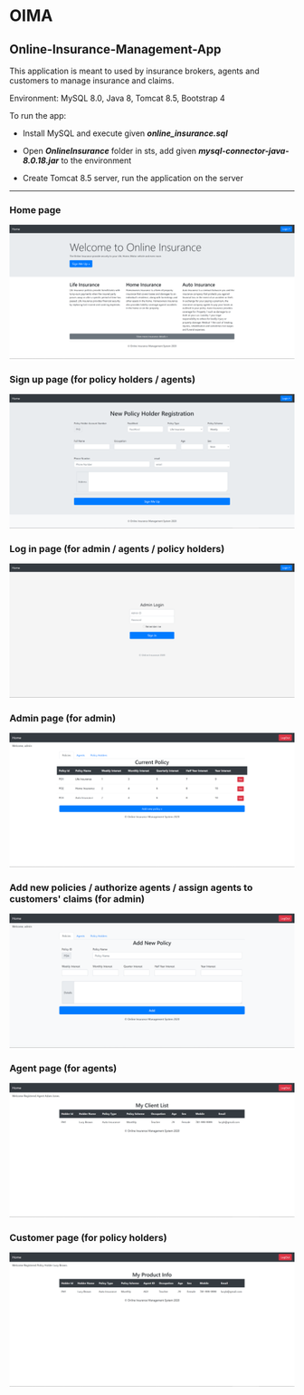 # OIMA

## Online-Insurance-Management-App
This application is meant to used by insurance brokers, agents and customers to manage insurance and claims.

Environment: MySQL 8.0, Java 8, Tomcat 8.5, Bootstrap 4

To run the app:

- Install MySQL and execute given ***online_insurance.sql***

- Open ***OnlineInsurance*** folder in sts, add given ***mysql-connector-java-8.0.18.jar*** to the environment

- Create Tomcat 8.5 server, run the application on the server

___

###  Home page
![welcome Screen](/img/welcome.png)

###  Sign up page (for policy holders / agents)
![Registration Screen](/img/registration.png)

###  Log in page (for admin / agents / policy holders)
![Login Screen](/img/login.png)

###  Admin page (for admin)
![Admin Screen](/img/admin.png)

###  Add new policies / authorize agents / assign agents to customers' claims (for admin)
![Addnew Screen](/img/addnew.png)

###  Agent page (for agents)
![Agent Screen](/img/agent.png)

###  Customer page (for policy holders)
![Customer Screen](/img/customer.png)
